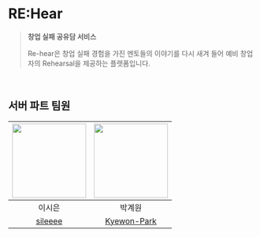 # RE:Hear
> **창업 실패 공유담 서비스**</br>
> 
> Re-hear은 창업 실패 경험을 가진 멘토들의 이야기를 다시 새겨 들어 예비 창업자의 Rehearsal을 제공하는 플렛폼입니다.

</br>

## 서버 파트 팀원
<img src="https://user-images.githubusercontent.com/31584255/151804781-4bcbd5da-fe43-474d-879b-8dd9a918f083.png" width="150"> | <img src="https://user-images.githubusercontent.com/31584255/152821203-56bf852a-0d56-4df8-9927-b59ae6ec25cb.png" width="150"> 
 :---------:|:----------:
이시은 |박계원 
[sileeee](https://github.com/sileeee) | [Kyewon-Park](https://github.com/Kyewon-Park) 

</br>
